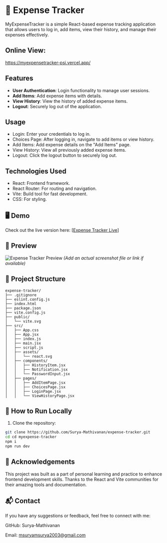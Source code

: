 # 💸 Expense Tracker

MyExpenseTracker is a simple React-based expense tracking application that allows users to log in, add items, view their history, and manage their expenses effectively.

## Online View:
https://myexpensetracker-psi.vercel.app/

## Features

- **User Authentication**: Login functionality to manage user sessions.
- **Add Items**: Add expense items with details.
- **View History**: View the history of added expense items.
- **Logout**: Securely log out of the application.

## Usage
- Login: Enter your credentials to log in.
- Choices Page: After logging in, navigate to add items or view history.
- Add Items: Add expense details on the "Add Items" page.
- View History: View all previously added expense items.
- Logout: Click the logout button to securely log out.

## Technologies Used
- React: Frontend framework.
- React Router: For routing and navigation.
- Vite: Build tool for fast development.
- CSS: For styling.

## 🖥️ Demo
Check out the live version here: [[Expense Tracker Live](https://myexpensetracker-psi.vercel.app/)]

## 📸 Preview

![Expense Tracker Preview](./screenshot.png) *(Add an actual screenshot file or link if available)*


## 📁 Project Structure
```
expense-tracker/
├── .gitignore
├── eslint.config.js
├── index.html
├── package.json
├── vite.config.js
├── public/
│   └── vite.svg
├── src/
│   ├── App.css
│   ├── App.jsx
│   ├── index.js
│   ├── main.jsx
│   ├── script.js
│   ├── assets/
│   │   └── react.svg
│   ├── components/
│   │   ├── HistoryItem.jsx
│   │   ├── Notification.jsx
│   │   └── PasswordInput.jsx
│   ├── pages/
│   │   ├── AddItemPage.jsx
│   │   ├── ChoicesPage.jsx
│   │   ├── LoginPage.jsx
│   │   └── ViewHistoryPage.jsx
```



## 🔧 How to Run Locally

1. Clone the repository:

```bash
git clone https://github.com/Surya-Mathivanan/expense-tracker.git
cd cd myexpense-tracker
npm i
npm run dev
```

## 🙌 Acknowledgements
This project was built as a part of personal learning and practice to enhance frontend development skills.
Thanks to the React and Vite communities for their amazing tools and documentation.

## 📬 Contact
If you have any suggestions or feedback, feel free to connect with me:

GitHub: Surya-Mathivanan

Email: msuryamsurya2003@gmail.com


